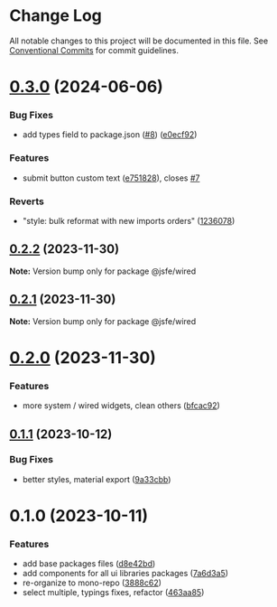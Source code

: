 # Change Log

All notable changes to this project will be documented in this file.
See [Conventional Commits](https://conventionalcommits.org) for commit guidelines.

# [0.3.0](https://github.com/json-schema-form-element/jsfe/compare/@jsfe/wired@0.2.2...@jsfe/wired@0.3.0) (2024-06-06)

### Bug Fixes

- add types field to package.json ([#8](https://github.com/json-schema-form-element/jsfe/issues/8)) ([e0ecf92](https://github.com/json-schema-form-element/jsfe/commit/e0ecf923475ca123ea9ee76d331d35d68c591102))

### Features

- submit button custom text ([e751828](https://github.com/json-schema-form-element/jsfe/commit/e751828b3bc07d21fc537b97e1b531a94a77fd70)), closes [#7](https://github.com/json-schema-form-element/jsfe/issues/7)

### Reverts

- "style: bulk reformat with new imports orders" ([1236078](https://github.com/json-schema-form-element/jsfe/commit/12360786626927f2c8a0273b245b906e5946b920))

## [0.2.2](https://github.com/json-schema-form-element/jsfe/compare/@jsfe/wired@0.2.1...@jsfe/wired@0.2.2) (2023-11-30)

**Note:** Version bump only for package @jsfe/wired

## [0.2.1](https://github.com/json-schema-form-element/jsfe/compare/@jsfe/wired@0.2.0...@jsfe/wired@0.2.1) (2023-11-30)

**Note:** Version bump only for package @jsfe/wired

# [0.2.0](https://github.com/json-schema-form-element/jsfe/compare/@jsfe/wired@0.1.1...@jsfe/wired@0.2.0) (2023-11-30)

### Features

- more system / wired widgets, clean others ([bfcac92](https://github.com/json-schema-form-element/jsfe/commit/bfcac9247ded39af312b2df99a21a6d94d37c965))

## [0.1.1](https://github.com/json-schema-form-element/jsfe/compare/@jsfe/wired@0.1.0...@jsfe/wired@0.1.1) (2023-10-12)

### Bug Fixes

- better styles, material export ([9a33cbb](https://github.com/json-schema-form-element/jsfe/commit/9a33cbb29059ac8827647db6a7deda45d9cb3c09))

# 0.1.0 (2023-10-11)

### Features

- add base packages files ([d8e42bd](https://github.com/json-schema-form-element/jsfe/commit/d8e42bdcda5f8af5e2728e1556946d333e7f59b5))
- add components for all ui libraries packages ([7a6d3a5](https://github.com/json-schema-form-element/jsfe/commit/7a6d3a53f3939d00512c9f42925d1f9f1db246ff))
- re-organize to mono-repo ([3888c62](https://github.com/json-schema-form-element/jsfe/commit/3888c62a07b07aed2262c7e0c7b66919f30505ef))
- select multiple, typings fixes, refactor ([463aa85](https://github.com/json-schema-form-element/jsfe/commit/463aa85d7ba22480513bc485ab4ad849e39c5402))
